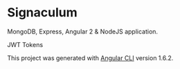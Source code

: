# Signaculum

MongoDB, Express, Angular 2 & NodeJS application. 

JWT Tokens 

This project was generated with [Angular CLI](https://github.com/angular/angular-cli) version 1.6.2.